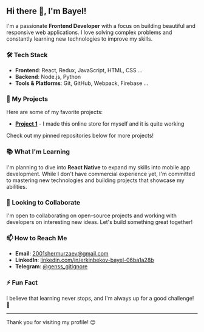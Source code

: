 ## Hi there 👋, I'm Bayel!

I'm a passionate **Frontend Developer** with a focus on building beautiful and responsive web applications. I love solving complex problems and constantly learning new technologies to improve my skills.

### 🛠 Tech Stack
- **Frontend**: React, Redux, JavaScript, HTML, CSS ...
- **Backend**: Node.js, Python
- **Tools & Platforms**: Git, GitHub, Webpack, Firebase ...

### 🚀 My Projects
Here are some of my favorite projects:
- [**Project 1**](https://github.com/genssi/NurayBaskets) - I made this online store for myself and it is quite working

Check out my pinned repositories below for more projects!

### 📚 What I'm Learning
I'm planning to dive into **React Native** to expand my skills into mobile app development. While I don't have commercial experience yet, I'm committed to mastering new technologies and building projects that showcase my abilities.

### 🤝 Looking to Collaborate
I'm open to collaborating on open-source projects and working with developers on interesting new ideas. Let's build something great together!

### 📫 How to Reach Me
- **Email**: [2001shermurzaev@gmail.com](mailto:2001shermurzaev@gmail.com)
- **LinkedIn**: [linkedin.com/in/erkinbekov-bayel-06ba1a28b](https://www.linkedin.com/in/erkinbekov-bayel-06ba1a28b)
- **Telegram**: [@genss_gitignore](https://t.me/genss_gitignore)

### ⚡ Fun Fact
I believe that learning never stops, and I'm always up for a good challenge! 🚀

---

Thank you for visiting my profile! 😊